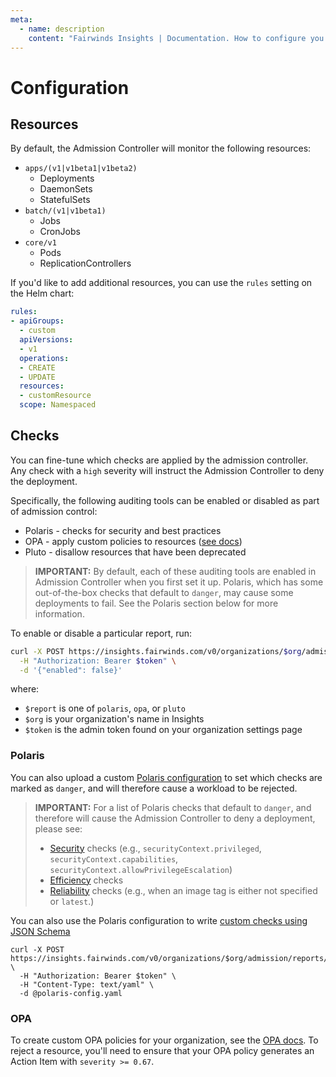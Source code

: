 ```yaml
---
meta:
  - name: description
    content: "Fairwinds Insights | Documentation. How to configure you the Admission controller. "
---
```

# Configuration
## Resources
By default, the Admission Controller will monitor the following resources:
* `apps/(v1|v1beta1|v1beta2)`
  * Deployments
  * DaemonSets
  * StatefulSets
* `batch/(v1|v1beta1)`
  * Jobs
  * CronJobs
* `core/v1`
  * Pods
  * ReplicationControllers

If you'd like to add additional resources, you can use the `rules`
setting on the Helm chart:
```yaml
rules:
- apiGroups:
  - custom
  apiVersions:
  - v1
  operations:
  - CREATE
  - UPDATE
  resources:
  - customResource
  scope: Namespaced
```

## Checks
You can fine-tune which checks are applied by the admission controller. Any check with a `high` severity will instruct the Admission Controller to deny the deployment. 

Specifically, the following auditing tools
can be enabled or disabled as part of admission control:
* Polaris - checks for security and best practices
* OPA - apply custom policies to resources ([see docs](/configure/reports/opa))
* Pluto - disallow resources that have been deprecated

> **IMPORTANT:** By default, each of these auditing tools are enabled in Admission Controller when you first set it up. Polaris, which has some out-of-the-box checks that default to `danger`, may cause some deployments to fail. See the Polaris section below for more information.

To enable or disable a particular report, run:
```bash
curl -X POST https://insights.fairwinds.com/v0/organizations/$org/admission/reports/$report \
  -H "Authorization: Bearer $token" \
  -d '{"enabled": false}'
```

where:
* `$report` is one of `polaris`, `opa`, or `pluto`
* `$org` is your organization's name in Insights
* `$token` is the admin token found on your organization settings page

### Polaris
You can also upload a custom
[Polaris configuration](https://polaris.docs.fairwinds.com/customization/checks/)
to set which checks are marked as `danger`, and will therefore cause a workload to be rejected.

> **IMPORTANT:** For a list of Polaris checks that default to `danger`, and therefore will cause the Admission Controller to deny a deployment, please see:
> * [Security](https://polaris.docs.fairwinds.com/checks/security/) checks (e.g., `securityContext.privileged`, `securityContext.capabilities`, `securityContext.allowPrivilegeEscalation`)
> * [Efficiency](https://polaris.docs.fairwinds.com/checks/efficiency/) checks
> * [Reliability](https://polaris.docs.fairwinds.com/checks/reliability/) checks (e.g., when an image tag is either not specified or `latest`.)

You can also use the Polaris configuration to write
[custom checks using JSON Schema](https://polaris.docs.fairwinds.com/customization/custom-checks/)

```
curl -X POST https://insights.fairwinds.com/v0/organizations/$org/admission/reports/polaris/config \
  -H "Authorization: Bearer $token" \
  -H "Content-Type: text/yaml" \
  -d @polaris-config.yaml
```

### OPA
To create custom OPA policies for your organization, see the
[OPA docs](/configure/reports/opa). To reject a resource, you'll need to ensure that
your OPA policy generates an Action Item with `severity >= 0.67`.


